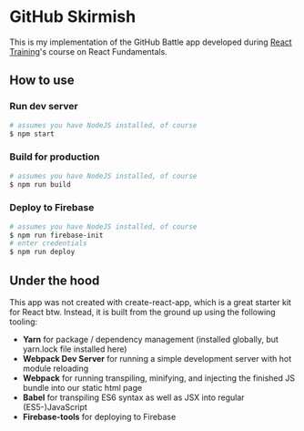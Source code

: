 # GitHub Skirmish

This is my implementation of the GitHub Battle app developed during [React Training](https://www.reacttraining.com)'s course on React Fundamentals.

## How to use

### Run dev server
```bash
# assumes you have NodeJS installed, of course
$ npm start
```

### Build for production

```bash
# assumes you have NodeJS installed, of course
$ npm run build
```

### Deploy to Firebase

```bash
# assumes you have NodeJS installed, of course
$ npm run firebase-init
# enter credentials
$ npm run deploy
```

## Under the hood
This app was not created with create-react-app, which is a great starter kit for React btw.
Instead, it is built from the ground up using the following tooling:
- **Yarn** for package / dependency management (installed globally, but yarn.lock file installed here)
- **Webpack Dev Server** for running a simple development server with hot module reloading
- **Webpack** for running transpiling, minifying, and injecting the finished JS bundle into our static html page
- **Babel** for transpiling ES6 syntax as well as JSX into regular (ES5-)JavaScript
- **Firebase-tools** for deploying to Firebase
